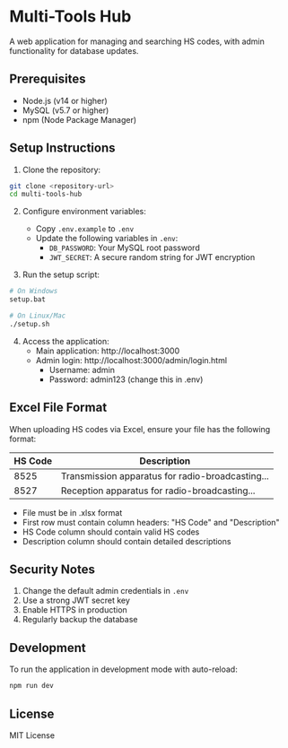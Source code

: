 # Multi-Tools Hub

A web application for managing and searching HS codes, with admin functionality for database updates.

## Prerequisites

- Node.js (v14 or higher)
- MySQL (v5.7 or higher)
- npm (Node Package Manager)

## Setup Instructions

1. Clone the repository:
```bash
git clone <repository-url>
cd multi-tools-hub
```

2. Configure environment variables:
   - Copy `.env.example` to `.env`
   - Update the following variables in `.env`:
     - `DB_PASSWORD`: Your MySQL root password
     - `JWT_SECRET`: A secure random string for JWT encryption

3. Run the setup script:
```bash
# On Windows
setup.bat

# On Linux/Mac
./setup.sh
```

4. Access the application:
   - Main application: http://localhost:3000
   - Admin login: http://localhost:3000/admin/login.html
     - Username: admin
     - Password: admin123 (change this in .env)

## Excel File Format

When uploading HS codes via Excel, ensure your file has the following format:

| HS Code | Description |
|---------|-------------|
| 8525    | Transmission apparatus for radio-broadcasting... |
| 8527    | Reception apparatus for radio-broadcasting... |

- File must be in .xlsx format
- First row must contain column headers: "HS Code" and "Description"
- HS Code column should contain valid HS codes
- Description column should contain detailed descriptions

## Security Notes

1. Change the default admin credentials in `.env`
2. Use a strong JWT secret key
3. Enable HTTPS in production
4. Regularly backup the database

## Development

To run the application in development mode with auto-reload:

```bash
npm run dev
```

## License

MIT License 
